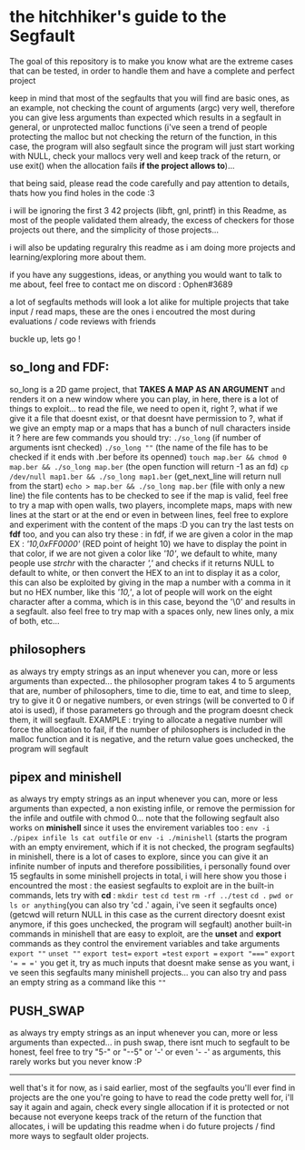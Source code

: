# the hitchhiker's guide to the Segfault

The goal of this repository is to make you know what are the extreme cases that can be tested, in order to handle them and have a complete and perfect project

keep in mind that most of the segfaults that you will find are basic ones, as an example, not checking the count of arguments (argc) very well, therefore you can give less arguments than expected which results in a segfault in general, or unprotected malloc functions (i've seen a trend of people protecting the malloc but not checking the return of the function, in this case, the program will also segfault since the program will just start working with NULL, check your mallocs very well and keep track of the return, or use exit() when the allocation fails **if the project allows to**)...

that being said, please read the code carefully and pay attention to details, thats how you find holes in the code :3

i will be ignoring the first 3 42 projects (libft, gnl, printf) in this Readme, as most of the people validated them already, the excess of checkers for those projects out there, and the simplicity of those projects...

i will also be updating reguralry this readme as i am doing more projects and learning/exploring more about them.

if you have any suggestions, ideas, or anything you would want to talk to me about, feel free to contact me on discord : Ophen#3689

a lot of segfaults methods will look a lot alike for multiple projects that take input / read maps, these are the ones i encoutred the most during evaluations / code reviews with friends

buckle up, lets go !

## so_long and FDF:
so_long is a 2D game project, that **TAKES A MAP AS AN ARGUMENT** and renders it on a new window where you can play, in here, there is a lot of things to exploit...
to read the file, we need to open it, right ?, what if we give it a file that doesnt exist, or that doesnt have permission to ?, what if we give an empty map or a maps that has a bunch of null characters inside it ?
here are few commands you should try: 
`./so_long` (if number of arguments isnt checked)
`./so_long ""` (the name of the file has to be checked if it ends with .ber before its openned)
`touch map.ber && chmod 0 map.ber && ./so_long map.ber` (the open function will return -1 as an fd)
`cp /dev/null map1.ber && ./so_long map1.ber` (get_next_line will return null from the start)
`echo > map.ber && ./so_long map.ber` (file with only a new line)
the file contents has to be checked to see if the map is valid, feel free to try a map with open walls, two players, incomplete maps, maps with new lines at the start or at the end or even in between lines, feel free to explore and experiment with the content of the maps :D
you can try the last tests on **fdf** too, and you can also try these : 
in fdf, if we are given a color in the map EX : *'10,0xFF0000'* (RED point of height 10) we have to display the point in that color, if we are not given a color like *'10'*, we default to white, many people use *strchr* with the character *','* and checks if it returns NULL to default to white, or then convert the HEX to an int to display it as a color, this can also be exploited by giving in the map a number with a comma in it but no HEX number, like this *'10,'*, a lot of people will work on the eight character after a comma, which is in this case, beyond the '\0' and results in a segfault.
also feel free to try map with a spaces only, new lines only, a mix of both, etc...

## philosophers
as always try empty strings as an input whenever you can, more or less arguments than expected...
the philosopher program takes 4 to 5 arguments that are, number of philosophers, time to die, time to eat, and time to sleep, try to give it 0 or negative numbers, or even strings (will be converted to 0 if atoi is used), if those parameters go through and the program doesnt check them, it will segfault.
EXAMPLE : trying to allocate a negative number will force the allocation to fail, if the number of philosophers is included in the malloc function and it is negative, and the return value goes unchecked, the program will segfault

## pipex and minishell
as always try empty strings as an input whenever you can, more or less arguments than expected, a non existing infile, or remove the permission for the infile and outfile with chmod 0...
note that the following segfault also works on **minishell** since it uses the envirement variables too :
`env -i ./pipex infile ls cat outfile` or `env -i ./minishell` (starts the program with an empty envirement, which if it is not checked, the program segfaults)
in minishell, there is a lot of cases to explore, since you can give it an infinite number of inputs and therefore possibilities, i personally found over 15 segfaults in some minishell projects in total, i will here show you those i encountred the most :
the easiest segfaults to exploit are in the built-in commands, lets try with **cd** :
`mkdir test`
`cd test`
`rm -rf ../test`
`cd .`
`pwd or ls or anything`(you can also try 'cd .' again, i've seen it segfaults once)
(getcwd will return NULL in this case as the current directory doesnt exist anymore, if this goes unchecked, the program will segfault)
another built-in commands in minishell that are easy to exploit, are the **unset** and **export** commands as they control the envirement variables and take arguments
`export ""`
`unset ""`
`export test=`
`export =test`
`export =`
`export "==="`
`export '= = ='` 
you get it, try as much inputs that doesnt make sense as you want, i ve seen this segfaults many minishell projects...
you can also try and pass an empty string as a command like this `""`

## PUSH_SWAP
as always try empty strings as an input whenever you can, more or less arguments than expected...
in push swap, there isnt much to segfault to be honest, feel free to try "5-" or "--5" or '-' or even '- -' as arguments, this rarely works but you never know :P


------------------------------
well that's it for now, as i said earlier, most of the segfaults you'll ever find in projects are the one you're going to have to read the code pretty well for, i'll say it again and again, check every single allocation if it is protected or not because not everyone keeps track of the return of the function that allocates, i will be updating this readme when i do future projects / find more ways to segfault older projects.
